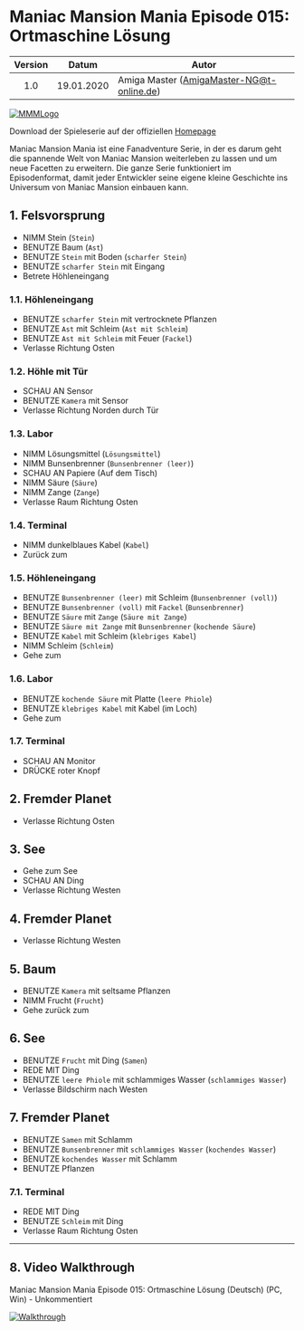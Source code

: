 # Maniac Mansion Mania Episode 015: Ortmaschine Lösung

| Version | Datum      | Autor                                     |
|:-------:|------------|-------------------------------------------|
|  1.0    | 19.01.2020 | Amiga Master (AmigaMaster-NG@t-online.de) |

[![MMMLogo](https://www.maniac-mansion-mania.com/banner/banner.png)](https://www.maniac-mansion-mania.com)

Download der Spieleserie auf der offiziellen [Homepage](https://www.maniac-mansion-mania.com)

Maniac Mansion Mania ist eine Fanadventure Serie, in der es darum geht die spannende Welt von Maniac Mansion weiterleben zu lassen und um neue Facetten zu erweitern. Die ganze Serie funktioniert im Episodenformat, damit jeder Entwickler seine eigene kleine Geschichte ins Universum von Maniac Mansion einbauen kann.

## 1. Felsvorsprung

- NIMM Stein (`Stein`)
- BENUTZE Baum (`Ast`)
- BENUTZE `Stein` mit Boden (`scharfer Stein`)
- BENUTZE `scharfer Stein` mit Eingang
- Betrete Höhleneingang

### 1.1. Höhleneingang

- BENUTZE `scharfer Stein` mit vertrocknete Pflanzen
- BENUTZE `Ast` mit Schleim (`Ast mit Schleim`)
- BENUTZE `Ast mit Schleim` mit Feuer (`Fackel`)
- Verlasse Richtung Osten

### 1.2. Höhle mit Tür

- SCHAU AN Sensor
- BENUTZE `Kamera` mit Sensor
- Verlasse Richtung Norden durch Tür

### 1.3. Labor

- NIMM Lösungsmittel (`Lösungsmittel`)
- NIMM Bunsenbrenner (`Bunsenbrenner (leer)`)
- SCHAU AN Papiere (Auf dem Tisch)
- NIMM Säure (`Säure`)
- NIMM Zange (`Zange`)
- Verlasse Raum Richtung Osten

### 1.4. Terminal

- NIMM dunkelblaues Kabel (`Kabel`)
- Zurück zum

### 1.5. Höhleneingang

- BENUTZE `Bunsenbrenner (leer)` mit Schleim (`Bunsenbrenner (voll)`)
- BENUTZE `Bunsenbrenner (voll)` mit `Fackel` (`Bunsenbrenner`)
- BENUTZE `Säure` mit `Zange` (`Säure mit Zange`)
- BENUTZE `Säure mit Zange` mit `Bunsenbrenner` (`kochende Säure`)
- BENUTZE `Kabel` mit Schleim (`klebriges Kabel`)
- NIMM Schleim (`Schleim`)
- Gehe zum

### 1.6. Labor

- BENUTZE `kochende Säure` mit Platte (`leere Phiole`)
- BENUTZE `klebriges Kabel` mit Kabel (im Loch)
- Gehe zum

### 1.7. Terminal

- SCHAU AN Monitor
- DRÜCKE roter Knopf

## 2. Fremder Planet

- Verlasse Richtung Osten

## 3. See

- Gehe zum See
- SCHAU AN Ding
- Verlasse Richtung Westen

## 4. Fremder Planet

- Verlasse Richtung Westen

## 5. Baum

- BENUTZE `Kamera` mit seltsame Pflanzen
- NIMM Frucht (`Frucht`)
- Gehe zurück zum

## 6. See

- BENUTZE `Frucht` mit Ding (`Samen`)
- REDE MIT Ding
- BENUTZE `leere Phiole` mit schlammiges Wasser (`schlammiges Wasser`)
- Verlasse Bildschirm nach Westen

## 7. Fremder Planet

- BENUTZE `Samen` mit Schlamm
- BENUTZE `Bunsenbrenner` mit `schlammiges Wasser` (`kochendes Wasser`)
- BENUTZE `kochendes Wasser` mit Schlamm
- BENUTZE Pflanzen

### 7.1. Terminal

- REDE MIT Ding
- BENUTZE `Schleim` mit Ding
- Verlasse Raum Richtung Osten

--------------------------------------------------------------------------------

## 8. Video Walkthrough

Maniac Mansion Mania Episode 015: Ortmaschine Lösung (Deutsch) (PC, Win) - Unkommentiert

[![Walkthrough](https://img.youtube.com/vi/rfIGSbMFO4M/0.jpg)](https://www.youtube.com/watch?v=rfIGSbMFO4M)
